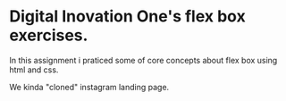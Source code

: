 # Digital Inovation One's flex box exercises.

In this assignment i praticed some of core concepts about flex box using html and css.

We kinda "cloned" instagram landing page.
